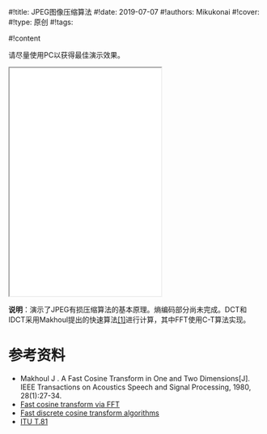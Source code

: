 
#!title:    JPEG图像压缩算法
#!date:     2019-07-07
#!authors:  Mikukonai
#!cover:    
#!type:     原创
#!tags:     

#!content

请尽量使用PC以获得最佳演示效果。

<iframe class="MikumarkIframe" src="./html/JPEG.html" height="450px"></iframe>

**说明**：演示了JPEG有损压缩算法的基本原理。熵编码部分尚未完成。DCT和IDCT采用Makhoul提出的快速算法[[1]](#参考资料)进行计算，其中FFT使用C-T算法实现。

# 参考资料

+ Makhoul J . A Fast Cosine Transform in One and Two Dimensions[J]. IEEE Transactions on Acoustics Speech and Signal Processing, 1980, 28(1):27-34.
+ [Fast cosine transform via FFT](https://dsp.stackexchange.com/questions/2807/fast-cosine-transform-via-fft)
+ [Fast discrete cosine transform algorithms](https://www.nayuki.io/page/fast-discrete-cosine-transform-algorithms)
+ [ITU T.81](https://www.w3.org/Graphics/JPEG/itu-t81.pdf)
